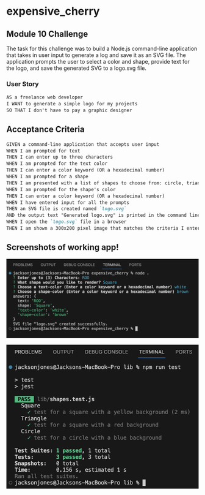 # expensive_cherry

## Module 10 Challenge

The task for this challenge was to build a Node.js command-line application that takes in user input to generate a log and save it as an SVG file. The application prompts the user to select a color and shape, provide text for the logo, and save the generated SVG to a logo.svg file.

### User Story

```md
AS a freelance web developer
I WANT to generate a simple logo for my projects
SO THAT I don't have to pay a graphic designer
```

## Acceptance Criteria

```md
GIVEN a command-line application that accepts user input
WHEN I am prompted for text
THEN I can enter up to three characters
WHEN I am prompted for the text color
THEN I can enter a color keyword (OR a hexadecimal number)
WHEN I am prompted for a shape
THEN I am presented with a list of shapes to choose from: circle, triangle, and square
WHEN I am prompted for the shape's color
THEN I can enter a color keyword (OR a hexadecimal number)
WHEN I have entered input for all the prompts
THEN an SVG file is created named `logo.svg`
AND the output text "Generated logo.svg" is printed in the command line
WHEN I open the `logo.svg` file in a browser
THEN I am shown a 300x200 pixel image that matches the criteria I entered
```

## Screenshots of working app!

![Screenshot of Deployed app](screenshots/svg_answers_screenshot.png)

![Screenshot of Deployed app](screenshots/svg_tests_screenshot.png)

